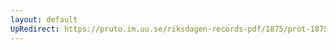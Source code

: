 ```yaml
---
layout: default
UpRedirect: https://pruto.im.uu.se/riksdagen-records-pdf/1875/prot-1875--fk--006/prot-1875--fk--006_015.pdf
---
```


